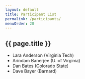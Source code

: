 ```yaml
---
layout: default
title: Participant List
permalink: /participants/
menuOrder: 20
---
```


## {{ page.title }}

* Lara Anderson (Virginia Tech) 
* Arindam Banerjee (U. of Virginia)
* Dan Bates (Colorado State) 
* Dave Bayer (Barnard) 
